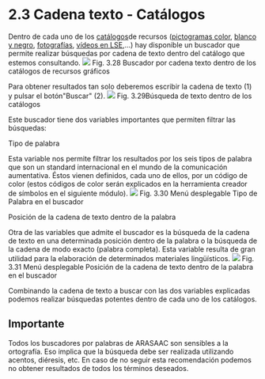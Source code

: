 
# 2.3 Cadena texto - Catálogos

Dentro de cada uno de los [catálogos](http://arasaac.org/catalogos.php)de recursos ([pictogramas color](http://arasaac.org/pictogramas_color.php), [blanco y negro](http://arasaac.org/pictogramas_byn.php), [fotografías](http://arasaac.org/imagenes.php), [vídeos en LSE](http://arasaac.org/videos_lse.php),...) hay disponible un buscador que permite realizar búsquedas por cadena de texto dentro del catálogo que estemos consultando.
![](https://lh5.googleusercontent.com/-NFNbOmUnKJc/UiXEE8Q3XXI/AAAAAAAABIY/tLzWVQ38YDY/w1043-h121-no/busqueda_6.png)
Fig. 3.28 Buscador por cadena texto dentro de los catálogos de recursos gráficos

Para obtener resultados tan solo deberemos escribir la cadena de texto (1) y pulsar el botón"Buscar" (2).
![](https://lh3.googleusercontent.com/-uu9ZYn4x9Sk/UiXEFfILREI/AAAAAAAABIs/evpDRWR5aR0/w1044-h498-no/busqueda_7.png)
Fig. 3.29Búsqueda de texto dentro de los catálogos

Este buscador tiene dos variables importantes que permiten filtrar las búsquedas:

Tipo de palabra

Esta variable nos permite filtrar los resultados por los seis tipos de palabra que son un standard internacional en el mundo de la comunicación aumentativa. &Eacute;stos vienen definidos, cada uno de ellos, por un código de color (estos códigos de color serán explicados en la herramienta creador de símbolos en el siguiente módulo).
![](https://lh3.googleusercontent.com/-d9kX73VeTWo/UiXEFXfInnI/AAAAAAAABIo/sXqrWfH0oVk/w1044-h369-no/busqueda_8.png)
Fig. 3.30 Menú desplegable Tipo de Palabra en el buscador

Posición de la cadena de texto dentro de la palabra

Otra de las variables que admite el buscador es la búsqueda de la cadena de texto en una determinada posición dentro de la palabra o la búsqueda de la cadena de modo exacto (palabra completa). Esta variable resulta de gran utilidad para la elaboración de determinados materiales ling&uuml;ísticos.
![](https://lh5.googleusercontent.com/-OcCwYNVksPg/UiXEFgeg4QI/AAAAAAAABIk/8CBz1H4CHwE/w1043-h372-no/busqueda_9.png)
Fig. 3.31 Menú desplegable Posición de la cadena de texto dentro de la palabra en el buscador

Combinando la cadena de texto a buscar con las dos variables explicadas podemos realizar búsquedas potentes dentro de cada uno de los catálogos.

## Importante

Todos los buscadores por palabras de ARASAAC son sensibles a la ortografía. Eso implica que la búsqueda debe ser realizada utilizando acentos, diéresis, etc. En caso de no seguir esta recomendación podemos no obtener resultados de todos los términos deseados.


